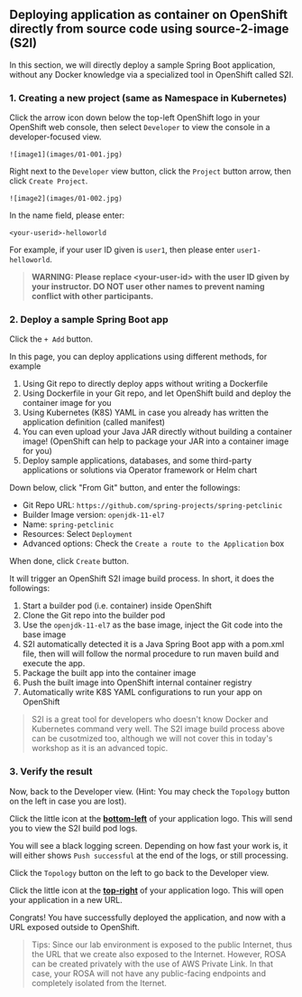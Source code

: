 ## Deploying application as container on OpenShift directly from source code using source-2-image (S2I)

In this section, we will directly deploy a sample Spring Boot application, without any Docker knowledge via a specialized tool in OpenShift called S2I.

### 1. Creating a new project (same as Namespace in Kubernetes)

Click the arrow icon down below the top-left OpenShift logo in your OpenShift web console, then select `Developer` to view the console in a developer-focused view.

    ![image1](images/01-001.jpg)

Right next to the `Developer` view button, click the `Project` button arrow, then click `Create Project`.

    ![image2](images/01-002.jpg)

In the name field, please enter:

    <your-userid>-helloworld
    
For example, if your user ID given is `user1`, then please enter `user1-helloworld`.

> <b>WARNING: Please replace \<your-user-id\> with the user ID given by your instructor. DO NOT user other names to prevent naming conflict with other participants.</b>

### 2. Deploy a sample Spring Boot app

Click the `+ Add` button.

In this page, you can deploy applications using different methods, for example

1. Using Git repo to directly deploy apps without writing a Dockerfile
2. Using Dockerfile in your Git repo, and let OpenShift build and deploy the container image for you
3. Using Kubernetes (K8S) YAML in case you already has written the application definition (called manifest)
4. You can even upload your Java JAR directly without building a container image! (OpenShift can help to package your JAR into a container image for you)
5. Deploy sample applications, databases, and some third-party applications or solutions via Operator framework or Helm chart

Down below, click "From Git" button, and enter the followings:

- Git Repo URL: `https://github.com/spring-projects/spring-petclinic`
- Builder Image version: `openjdk-11-el7`
- Name: `spring-petclinic`
- Resources: Select `Deployment`
- Advanced options: Check the `Create a route to the Application` box

When done, click `Create` button.

It will trigger an OpenShift S2I image build process. In short, it does the followings:

1. Start a builder pod (i.e. container) inside OpenShift
2. Clone the Git repo into the builder pod
3. Use the `openjdk-11-el7` as the base image, inject the Git code into the base image
4. S2I automatically detected it is a Java Spring Boot app with a pom.xml file, then will will follow the normal procedure to run maven build and execute the app.
5. Package the built app into the container image
6. Push the built image into OpenShift internal container registry
7. Automatically write K8S YAML configurations to run your app on OpenShift

> S2I is a great tool for developers who doesn't know Docker and Kubernetes command very well. The S2I image build process above can be cusotmized too, although we will not cover this in today's workshop as it is an advanced topic.

### 3. Verify the result

Now, back to the Developer view. (Hint: You may check the `Topology` button on the left in case you are lost).

Click the little icon at the <b><u>bottom-left</u></b> of your application logo. This will send you to view the S2I build pod logs.

You will see a black logging screen. Depending on how fast your work is, it will either shows `Push successful` at the end of the logs, or still processing.

Click the `Topology` button on the left to go back to the Developer view.

Click the little icon at the <b><u>top-right</u></b> of your application logo. This will open your application in a new URL.

Congrats! You have successfully deployed the application, and now with a URL exposed outside to OpenShift.

> Tips: Since our lab environment is exposed to the public Internet, thus the URL that we create also exposed to the Internet. However, ROSA can be created privately with the use of AWS Private Link. In that case, your ROSA will not have any public-facing endpoints and completely isolated from the Iternet.